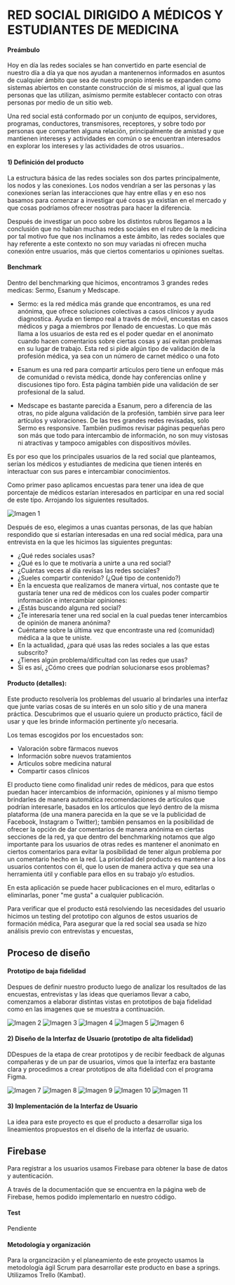 # RED SOCIAL DIRIGIDO A MÉDICOS Y ESTUDIANTES DE MEDICINA

#### Preámbulo


Hoy en día las redes sociales se han convertido en parte esencial de nuestro día a día ya que nos ayudan a mantenernos informados en asuntos de cualquier ámbito que sea de nuestro propio interés se expanden como sistemas abiertos en constante construcción de sí mismos, al igual que las personas que las utilizan, asímismo permite establecer contacto con otras personas por medio de un sitio web. 

Una red social está conformado por un conjunto de equipos, servidores, programas, conductores, transmisores, receptores, y sobre todo por personas que comparten alguna relación, principalmente de amistad y que mantienen intereses y actividades en común o se encuentran interesados en explorar los intereses y las actividades de otros usuarios.. 
 

#### 1) Definición del producto

La estructura básica de las redes sociales son dos partes principalmente, los nodos y las conexiones. Los nodos vendrían a ser las personas y las conexiones serían las interacciones que hay entre ellas y en eso nos basamos para comenzar a investigar qué cosas ya existían en el mercado y que cosas podríamos ofrecer nosotras para hacer la diferencia.

Después de investigar un poco sobre los distintos rubros llegamos a la conclusión que no habían muchas redes sociales en el rubro de la medicina por tal motivo fue que nos inclinamos a este ámbito, las redes sociales que hay referente a este contexto no son muy variadas ni ofrecen mucha conexión entre usuarios, más que ciertos comentarios u opiniones sueltas.

#### Benchmark

Dentro del benchmarking que hicimos, encontramos 3 grandes redes medicas: Sermo, Esanum y Medscape.

- Sermo: es la red médica más grande que encontramos, es una red anónima, que ofrece soluciones colectivas a casos clínicos y ayuda diagnostica. Ayuda en tiempo real a través de móvil, encuestas en casos médicos y paga a miembros por llenado de encuestas. Lo que más llama a los usuarios de esta red es el poder quedar en el anonimato cuando hacen comentarios sobre ciertas cosas y así evitan problemas en su lugar de trabajo. Esta red si pide algún tipo de validación de la profesión médica, ya sea con un número de carnet médico o una foto

- Esanum es una red para compartir artículos pero tiene un enfoque más de comunidad o revista médica, donde hay conferencias online y discusiones tipo foro. Esta página también pide una validación de ser profesional de la salud.

- Medscape es bastante parecida a Esanum, pero a diferencia de las otras, no pide alguna validación de la profesión, también sirve para leer artículos y valoraciones.
De las tres grandes redes revisadas, solo Sermo es responsive. También pudimos revisar páginas pequeñas pero son más que todo para intercambio de información, no son muy vistosas ni atractivas y tampoco amigables con dispositivos móviles.

 Es por eso que los principales usuarios de la red social que planteamos, serían los médicos y estudiantes de medicina que tienen interés en interactuar con sus pares e intercambiar conocimientos.


Como primer paso aplicamos encuestas para tener una idea de que porcentaje de médicos estarían interesados en participar en una red social de este tipo. Arrojando los siguientes resultados.

![Imagen 1][1]

[1]: images/encuesta.jpg


Después de eso, elegimos a unas cuantas personas, de las que habían respondido que si estarían interesadas en una red social médica, para una entrevista en la que les hicimos las siguientes preguntas:

*  ¿Qué redes sociales usas?
*  ¿Qué es lo que te motivaría a unirte a una red social?
*  ¿Cuántas veces al día revisas las redes sociales?
*  ¿Sueles compartir contenido? (¿Qué tipo de contenido?)
*  En la encuesta que realizamos de manera virtual, nos contaste que te gustaría tener una red de médicos con los      cuales poder compartir información e intercambiar opiniones: 
*  ¿Estás buscando alguna red social?
*  ¿Te interesaría tener una red social en la cual puedas tener intercambios de opinión de manera anónima?
*  Cuéntame sobre la última vez que encontraste una red (comunidad) médica a la que te uniste.
*  En la actualidad, ¿para qué usas las redes sociales a las que estas subscrito?
*  ¿Tienes algún problema/dificultad con las redes que usas?
*  Si es así, ¿Cómo crees que podrían solucionarse esos problemas?

#### Producto (detalles):

Este producto resolvería los problemas del usuario al brindarles una interfaz que junte varias cosas de su interés en un solo sitio y de una manera práctica. Descubrimos que el usuario quiere un producto práctico, fácil de usar y que les brinde información pertinente y/o necesaria.

Los temas escogidos por los encuestados son:

* Valoración sobre fàrmacos nuevos
* Información sobre nuevos tratamientos
* Articulos sobre medicina natural
* Compartir casos clìnicos

El producto tiene como finalidad unir redes de médicos, para que estos puedan hacer intercambios de información, opiniones y al mismo tiempo brindarles de manera automática recomendaciones de artículos que podrían interesarle, basados en los artículos que leyó dentro de la misma plataforma (de una manera parecida en la que se ve la publicidad de Facebook, Instagram o Twitter); también pensamos en la posibilidad de ofrecer la opción de dar comentarios de manera anónima en ciertas secciones de la red, ya que dentro del benchmarking notamos que algo importante para los usuarios de otras redes es mantener el anonimato en ciertos comentarios para evitar la posibilidad de tener algun problema por un comentario hecho en la red. La prioridad del producto es mantener a los usuarios contentos con él, que lo usen de manera activa y que sea una herramienta útil y confiable para ellos en su trabajo y/o estudios.

En esta aplicación se puede hacer publicaciones en el muro, editarlas o eliminarlas, poner "me gusta" a cualquier publicación.

Para verificar que el producto está resolviendo las necesidades del usuario hicimos un testing del prototipo con algunos de estos usuarios de formación médica, Para asegurar que la red social sea usada se hizo análisis previo con entrevistas y encuestas, 

## Proceso de diseño

#### Prototipo de baja fidelidad
Despues de definir nuestro producto luego de analizar los resultados de las encuestas, entrevistas y las ideas que queriamos llevar a cabo, comenzamos a elaborar distintas vistas en prototipos de baja fidelidad como en las imagenes que se muestra a continuación.

  ![Imagen 2][2] ![Imagen 3][3] ![Imagen 4][4] ![Imagen 5][5] ![Imagen 6][6]

 [2]: images/IMG_20180720_1526521.jpg
 [3]: images/IMG_20180720_154815.jpg
 [4]: images/IMG_20180727_142754.jpg
 [5]: images/IMG_20180727_142806.jpg
 [6]: images/IMG_20180727_142813.jpg

 

#### 2) Diseño de la Interfaz de Usuario (prototipo de alta fidelidad)

DDespues de la etapa de crear prototipos y de recibir feedback de algunas compañeras y de un par de usuarios, vimos que la interfaz era bastante clara y procedimos a crear prototipos de alta fidelidad con el programa Figma.

 ![Imagen 7][7]  ![Imagen 8][8] ![Imagen 9][9] ![Imagen 10][10] ![Imagen 11][11] 
 
 [7]: images/login.jpg
 [8]: images/registro.jpg
 [9]: images/Home.jpg
 [10]: images/Menu.jpg
 [11]: images/user-profile.jpg
 

#### 3) Implementación de la Interfaz de Usuario

La idea para este proyecto es que el producto a desarrollar siga los
lineamientos propuestos en el diseño de la interfaz de usuario. 

## Firebase

Para registrar a los usuarios usamos Firebase para obtener la base de datos y autenticación. 

A través de la documentación que se encuentra en la página web de Firebase, hemos podido implementarlo en nuestro código.

#### Test
Pendiente


#### Metodología y organización

Para la organcizaciòn y el planeamiento de este proyecto usamos la metodología ágil Scrum para desarrollar este producto en base a springs. Utilizamos Trello (Kambat).